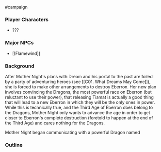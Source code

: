  #campaign 

### Player Characters

* ???

### Major NPCs

* [[Flamewind]]

### Background

After Mother Night's plans with Dream and his portal to the past are foiled by a party of adventuring heroes (see [[C01. What Dreams May Come]]), she is forced to make other arrangements to destroy Eberron. Her new plan involves convincing the Dragons, the most powerful race on Eberron (but reluctant to use their power), that releasing Tiamat is actually a good thing that will lead to a new Eberron in which they will be the only ones in power. While this is technically true, and the Third Age of Eberron does belong to the Dragons, Mother Night only wants to advance the age in order to get closer to Eberron's complete destruction (foretold to happen at the end of the Third Age) and cares nothing for the Dragons.

Mother Night began communicating with a powerful Dragon named 
### Outline

